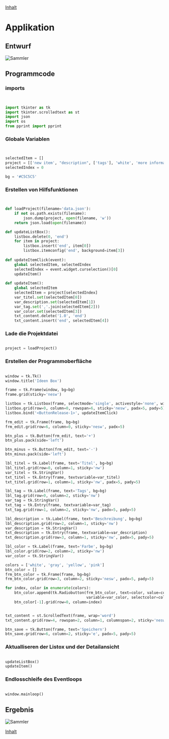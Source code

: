 [Inhalt](../agenda.md)

# Applikation


## Entwurf

![Sammler](https://github.com/NeumannSven/pyshb_programmierkurs/blob/master/session5/ui.jpeg "Sammler")




## Programmcode 


### imports
```python


import tkinter as tk
import tkinter.scrolledtext as st
import json
import os
from pprint import pprint

```

### Globale Variablen
```python


selectedItem = []
project = [['new item', "description", ['tags'], 'white', 'more information']]
selectedIndex = 0

bg = '#C5C5C5'

```

### Erstellen von Hilfsfunktionen
```python


def loadProject(filename='data.json'):
    if not os.path.exists(filename):
        json.dump(project, open(filename, 'w'))
    return json.load(open(filename))

def updateListBox():
    listbox.delete(0, 'end')
    for item in project:
        listbox.insert('end', item[0])
        listbox.itemconfig('end', background=item[3])
        
def updateItemClick(event):
    global selectedItem, selectedIndex
    selectedIndex = event.widget.curselection()[0]
    updateItem()
    
def updateItem():
    global selectedItem
    selectedItem = project[selectedIndex]
    var_titel.set(selectedItem[0])
    var_description.set(selectedItem[1])
    var_tag.set(','.join(selectedItem[2]))
    var_color.set(selectedItem[3])
    txt_content.delete('1.0', 'end')
    txt_content.insert('end', selectedItem[4])

```

### Lade die Projektdatei
```python

project = loadProject()

```

### Erstellen der Programmoberfläche
```python

window = tk.Tk()
window.title('Ideen Box')

frame = tk.Frame(window, bg=bg)
frame.grid(sticky='nesw')

listbox = tk.Listbox(frame, selectmode='single', activestyle='none', width=40)
listbox.grid(row=0, column=0, rowspan=6, sticky='nesw', padx=5, pady=5)
listbox.bind('<ButtonRelease-1>', updateItemClick)

frm_edit = tk.Frame(frame, bg=bg)
frm_edit.grid(row=6, column=0, sticky='nesw', padx=5)

btn_plus = tk.Button(frm_edit, text='+')
btn_plus.pack(side='left')

btn_minus = tk.Button(frm_edit, text='-')
btn_minus.pack(side='left')

lbl_titel = tk.Label(frame, text='Titel', bg=bg)
lbl_titel.grid(row=0, column=1, sticky='nw')
var_titel = tk.StringVar()
txt_titel = tk.Entry(frame, textvariable=var_titel)
txt_titel.grid(row=1, column=1, sticky='nw', padx=5, pady=5)

lbl_tag = tk.Label(frame, text='Tags', bg=bg)
lbl_tag.grid(row=0, column=2, sticky='nw')
var_tag = tk.StringVar()
txt_tag = tk.Entry(frame, textvariable=var_tag)
txt_tag.grid(row=1, column=2, sticky='nw', padx=5, pady=5)

lbl_description = tk.Label(frame, text='Beschreibung', bg=bg)
lbl_description.grid(row=2, column=1, sticky='nw')
var_description = tk.StringVar()
txt_description = tk.Entry(frame, textvariable=var_description)
txt_description.grid(row=3, column=1, sticky='nw', padx=5, pady=5)

lbl_color = tk.Label(frame, text='Farbe', bg=bg)
lbl_color.grid(row=2, column=2, sticky='nw')
var_color = tk.StringVar()

colors = ['white', 'gray', 'yellow', 'pink']
btn_color = []
frm_btn_color = tk.Frame(frame, bg=bg)
frm_btn_color.grid(row=3, column=2, sticky='nesw', padx=5, pady=5)

for index, color in enumerate(colors):
    btn_color.append(tk.Radiobutton(frm_btn_color, text=color, value=color,indicatoron=0,
                                    variable=var_color, selectcolor=color, background=color))
    btn_color[-1].grid(row=0, column=index)


txt_content = st.ScrolledText(frame, wrap='word')
txt_content.grid(row=4, rowspan=2, column=1, columnspan=2, sticky='nesw', padx=5, pady=5)

btn_save = tk.Button(frame, text='Speichern')
btn_save.grid(row=6, column=2, sticky='e', padx=5, pady=5)


```

### Aktualliseren der Listox und der Detailansicht
```python

updateListBox()
updateItem()

```

### Endlosschleife des Eventloops
```python

window.mainloop()

```


## Ergebnis

![Sammler](https://github.com/NeumannSven/pyshb_programmierkurs/blob/master/session5/ibox.png "Sammler")





[Inhalt](../agenda.md)
